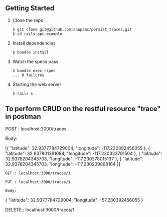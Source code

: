 ## Getting Started

1. Clone the repo

   ```
   $ git clone git@github.com:anupamc/persist_traces.git
   $ cd rails-api-example
   ```

2. Install dependencies

   ```
   $ bundle install
   ```

3. Watch the specs pass

   ```
   $ bundle exec rspec
   ... 0 failures

4. Starting the web server
 	 
 	 ```
   $ rails s
   ```

## To perform CRUD on the restful resource "trace" in postman

   POST : localhost:3000/traces

   Body:

   [{ "latitude": 32.9377784729004, "longitude": -117.230392456055 }, 
		{ "latitude": 32.937801361084, "longitude": -117.230323791504 }, 
		{ "latitude": 32.9378204345703, "longitude": -117.230278015137 }, 
		{ "latitude": 32.9378204345703, "longitude": -117.230239868164 }]

	GET : localhost:3000/traces/1

	PUT : localhost:3000/traces/1
   
	Body:

   { "latitude": 32.9377784729004, "longitude": -57.230392456055 }

  DELETE : localhost:3000/traces/1